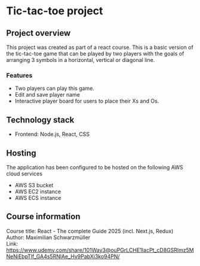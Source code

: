 # Tic-tac-toe project

## Project overview
This project was created as part of a react course. This is a basic version of the tic-tac-toe game that can be played by two players with the goals of arranging 3 symbols in a horizontal, vertical or diagonal line.

### Features
- Two players can play this game.
- Edit and save player name
- Interactive player board for users to place their Xs and Os.

## Technology stack
- Frontend: Node.js, React, CSS

## Hosting
The application has been configured to be hosted on the following AWS cloud services
- AWS S3 bucket
- AWS EC2 instance
- AWS ECS instance

## Course information
Course title: React - The complete Guide 2025 (incl. Next.js, Redux) <br />
Author: Maximilian Schwarzmüller <br />
Link: https://www.udemy.com/share/101Way3@ouPGrLCHE1IacPt_cD8GSRlmz5MNeNiEbpTlf_GA4s5RNlAe_Hy9PabXi3ko94PN/